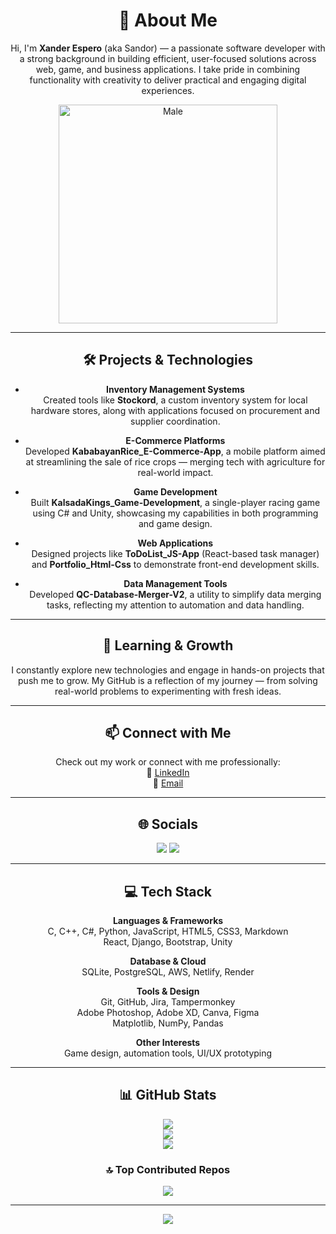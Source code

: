 <div align="center">

# 💫 About Me  
Hi, I'm **Xander Espero** (aka Sandor) — a passionate software developer with a strong background in building efficient, user-focused solutions across web, game, and business applications. I take pride in combining functionality with creativity to deliver practical and engaging digital experiences.

<p align="center">
  <img src="https://i.gifer.com/EgUx.gif" width="350" alt="Male">
</p>

---

## 🛠️ Projects & Technologies

- **Inventory Management Systems**  
  Created tools like **Stockord**, a custom inventory system for local hardware stores, along with applications focused on procurement and supplier coordination.

- **E-Commerce Platforms**  
  Developed **KababayanRice_E-Commerce-App**, a mobile platform aimed at streamlining the sale of rice crops — merging tech with agriculture for real-world impact.

- **Game Development**  
  Built **KalsadaKings_Game-Development**, a single-player racing game using C# and Unity, showcasing my capabilities in both programming and game design.

- **Web Applications**  
  Designed projects like **ToDoList_JS-App** (React-based task manager) and **Portfolio_Html-Css** to demonstrate front-end development skills.

- **Data Management Tools**  
  Developed **QC-Database-Merger-V2**, a utility to simplify data merging tasks, reflecting my attention to automation and data handling.

---

## 🌱 Learning & Growth  
I constantly explore new technologies and engage in hands-on projects that push me to grow. My GitHub is a reflection of my journey — from solving real-world problems to experimenting with fresh ideas.

---

## 📫 Connect with Me  
Check out my work or connect with me professionally:  
📎 [LinkedIn](https://www.linkedin.com/in/airysh-xander-espero-b671361b9/)  
📧 [Email](mailto:derespero@gmail.com)

---

## 🌐 Socials  
<a href="https://linkedin.com/in/airysh-xander-espero-b671361b9" target="_blank"><img src="https://img.shields.io/badge/LinkedIn-%230077B5.svg?logo=linkedin&logoColor=white" /></a>
<a href="mailto:derespero@gmail.com"><img src="https://img.shields.io/badge/Email-D14836?logo=gmail&logoColor=white" /></a>

---

## 💻 Tech Stack  
**Languages & Frameworks**  
C, C++, C#, Python, JavaScript, HTML5, CSS3, Markdown  
React, Django, Bootstrap, Unity  

**Database & Cloud**  
SQLite, PostgreSQL, AWS, Netlify, Render  

**Tools & Design**  
Git, GitHub, Jira, Tampermonkey  
Adobe Photoshop, Adobe XD, Canva, Figma  
Matplotlib, NumPy, Pandas  

**Other Interests**  
Game design, automation tools, UI/UX prototyping

---

## 📊 GitHub Stats  
<img src="https://github-readme-stats.vercel.app/api?username=SandorTheMoon&theme=dark&hide_border=false&include_all_commits=true&count_private=true" /><br/>
<img src="https://nirzak-streak-stats.vercel.app/?user=SandorTheMoon&theme=dark&hide_border=false" /><br/>
<img src="https://github-readme-stats.vercel.app/api/top-langs/?username=SandorTheMoon&theme=dark&hide_border=false&include_all_commits=true&count_private=true&layout=compact" />

### 🔝 Top Contributed Repos  
<img src="https://github-contributor-stats.vercel.app/api?username=SandorTheMoon&limit=5&theme=github_dark&combine_all_yearly_contributions=true" />

---

<img src="https://visitcount.itsvg.in/api?id=SandorTheMoon&icon=2&color=4" />

<!-- Proudly created with GPRM ( https://gprm.itsvg.in ) -->

</div>
